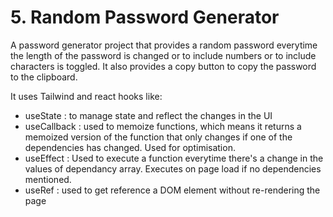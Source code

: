 # 5. Random Password Generator

A password generator project that provides a random password everytime the length of the password is changed or to include numbers or to include characters is toggled. It also provides a copy button to copy the password to the clipboard.  

It uses Tailwind and react hooks like:
- useState : to manage state and reflect the changes in the UI
- useCallback : used to memoize functions, which means it returns a memoized version of the function that only changes if one of the dependencies has changed. Used for optimisation.
- useEffect : Used to execute a function everytime there's a change in the values of dependancy array. Executes on page load if no dependencies mentioned.
- useRef : used to get reference a DOM element without re-rendering the page
